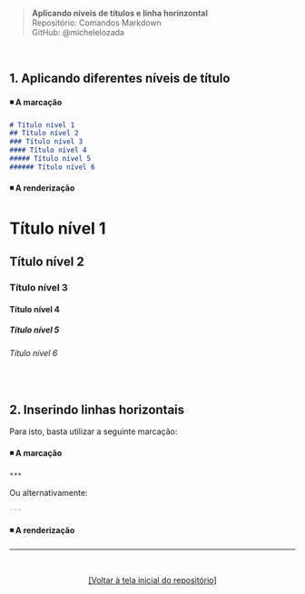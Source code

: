 > **Aplicando níveis de títulos e linha horinzontal**      
> Repositório: Comandos Markdown  
> GitHub: @michelelozada
&nbsp;
     
&nbsp;     
## 1. Aplicando diferentes níveis de título

#### :black_medium_small_square: A marcação    
```markdown
# Título nível 1    
## Título nível 2    
### Título nível 3    
#### Título nível 4    
##### Título nível 5    
###### Título nível 6
```

#### :black_medium_small_square: A renderização
# Título nível 1    
## Título nível 2    
### Título nível 3    
#### Título nível 4    
##### Título nível 5    
###### Título nível 6
     
&nbsp;     

## 2. Inserindo linhas horizontais

Para isto, basta utilizar a seguinte marcação: 
#### :black_medium_small_square: A marcação       
```markdown
***
```
Ou alternativamente:
```markdown
---
```
 
#### :black_medium_small_square: A renderização
***

&nbsp;

<div align="center">
<a href="https://github.com/michelelozada/Comandos-Markdown">[Voltar à tela inicial do repositório]</a>
</div>